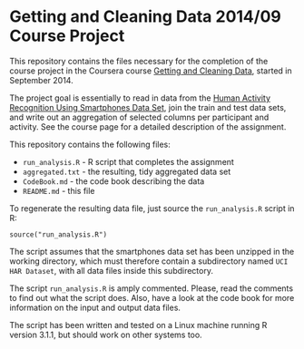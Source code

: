 Getting and Cleaning Data 2014/09 Course Project
======================================================================

This repository contains the files necessary for the completion of the
course project in the Coursera course 
[Getting and Cleaning Data](https://class.coursera.org/getdata-007), 
started in September 2014.

The project goal is essentially to read in data from the 
[Human Activity Recognition Using Smartphones Data Set](http://archive.ics.uci.edu/ml/datasets/Human+Activity+Recognition+Using+Smartphones),
join the train and test data sets, and write out an aggregation of selected
columns per participant and activity. See the course page for a detailed
description of the assignment.

This repository contains the following files:

 - `run_analysis.R` - R script that completes the assignment
 - `aggregated.txt` - the resulting, tidy aggregated data set
 - `CodeBook.md` - the code book describing the data
 - `README.md` - this file

To regenerate the resulting data file, just source the `run_analysis.R`
script in R:

    source("run_analysis.R")

The script assumes that the smartphones data set has been unzipped in the
working directory, which must therefore contain a subdirectory named 
`UCI HAR Dataset`, with all data files inside this subdirectory.

The script `run_analysis.R` is amply commented. Please, read the comments to
find out what the script does. Also, have a look at the code book for more
information on the input and output data files.

The script has been written and tested on a Linux machine running R version
3.1.1, but should work on other systems too.


